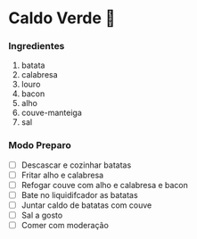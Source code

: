 # Caldo Verde 🥔

### Ingredientes

1. batata
2. calabresa
3. louro
4. bacon
5. alho
6. couve-manteiga
7. sal



### Modo Preparo

- [ ] Descascar e cozinhar batatas
- [ ] Fritar alho e calabresa
- [ ] Refogar couve com alho e calabresa e bacon
- [ ] Bate no liquidifcador as batatas
- [ ] Juntar caldo de batatas com couve 
- [ ] Sal a gosto
- [ ] Comer com moderação
